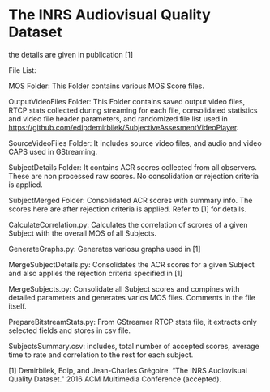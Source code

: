 # The INRS Audiovisual Quality Dataset

the details are given in publication [1]

File List:

MOS Folder: This Folder contains various MOS Score files. 

OutputVideoFiles Folder: This Folder contains saved output video files, RTCP stats collected during streaming for each file, consolidated statistics and video file header parameters, and randomized file list used in https://github.com/edipdemirbilek/SubjectiveAssesmentVideoPlayer.

SourceVideoFiles Folder: It includes source video files, and audio and video CAPS used in GStreaming.

SubjectDetails Folder: It contains ACR scores collected from all observers. These are non processed raw scores. No consolidation or rejection criteria is applied.

SubjectMerged Folder: Consolidated ACR scores with summary info. The scores here are after rejection criteria is applied. Refer to [1] for details.

CalculateCorrelation.py: Calculates the correlation of scrores of a given Subject with the overall MOS of all Subjects.

GenerateGraphs.py: Generates variosu graphs used in [1]

MergeSubjectDetails.py: Consolidates the ACR scores for a given Subject and also applies the rejection criteria specified in [1]

MergeSubjects.py: Consolidate all Subject scores and compines with detailed parameters and generates varios MOS files. Comments in the file itself.

PrepareBitstreamStats.py: From GStreamer RTCP stats file, it extracts only selected fields and stores in csv file.

SubjectsSummary.csv: includes, total number of accepted scores, average time to rate and correlation to the rest for each subject.

[1] Demirbilek, Edip, and Jean-Charles Grégoire. “The INRS Audiovisual Quality Dataset." 2016 ACM Multimedia Conference (accepted).
